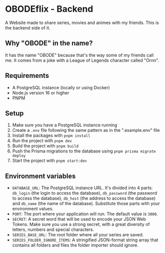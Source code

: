# OBODEflix - Backend

A Website made to share series, movies and animes with my friends. This is the backend side of it.

## Why "OBODE" in the name?

It has the name "OBODE" because that's the way some of my friends call me. It comes from a joke with a League of Legends character called "Ornn".

## Requirements

- A PostgreSQL instance (locally or using Docker)
- Node.js version 16 or higher
- PNPM

## Setup

1. Make sure you have a PostgreSQL instance running
1. Create a `.env` file following the same pattern as in the ".example.env" file
1. Install the packages with `pnpm install`
1. Run the project with `pnpm dev`
1. Build the project with `pnpm build`
1. Push the Prisma migrations to the database using `pnpm prisma migrate deploy`
1. Start the project with `pnpm start:dev`

## Environment variables

- `DATABASE_URL`: The PostgreSQL instance URL. It's divided into 4 parts: `db_login` (the login to access the database), `db_password` (the password to access the database), `db_host` (the address to access the database) and `db_name` (the name of the database). Substitute those parts with your environment values.
- `PORT`: The port where your application will run. The default value is `3000`.
- `SECRET`: A secret word that will be used to encode your JSON Web Tokens. Make sure you use a strong secret, with a great diversity of letters, numbers and special characters.
- `SERIES_BASE_URL`: The root folder where all your series are saved.
- `SERIES_FOLDER_IGNORE_ITEMS`: A stringified JSON-format string array that contains all folders and files the folder importer should ignore.